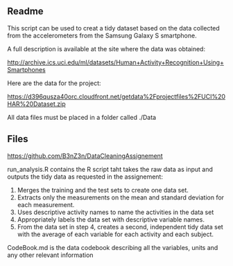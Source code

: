 ## Readme
This script can be used to creat a tidy dataset based on the data collected from the accelerometers from the Samsung Galaxy S smartphone.

A full description is available at the site where the data was obtained:

http://archive.ics.uci.edu/ml/datasets/Human+Activity+Recognition+Using+Smartphones

Here are the data for the project:

https://d396qusza40orc.cloudfront.net/getdata%2Fprojectfiles%2FUCI%20HAR%20Dataset.zip

All data files must be placed in a folder called ./Data

## Files
https://github.com/B3nZ3n/DataCleaningAssignement 


run_analysis.R contains the R script taht takes the raw data as input and outputs the tidy data as requested in the assignement:

1. Merges the training and the test sets to create one data set.
2. Extracts only the measurements on the mean and standard deviation for each measurement.
3. Uses descriptive activity names to name the activities in the data set
4. Appropriately labels the data set with descriptive variable names.
5. From the data set in step 4, creates a second, independent tidy data set with the average of each variable for each activity and each subject.

CodeBook.md is the data codebook describing all the variables, units and any other relevant information


